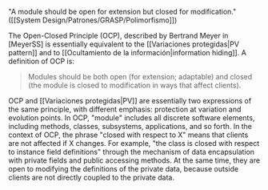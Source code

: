 "A module should be open for extension but closed for modification." ([[System Design/Patrones/GRASP/Polimorfismo]])

The Open-Closed Principle (OCP), described by Bertrand Meyer in \[MeyerSS\] is essentially equivalent to the [[Variaciones protegidas|PV pattern]] and to [[Ocultamiento de la información|information hiding]]. A definition of OCP is:
>Modules should be both open (for extension; adaptable) and closed (the module is closed to modification in ways that affect clients).

OCP and [[Variaciones protegidas|PV]] are essentially two expressions of the same principle, with different emphasis: protection at variation and evolution points. In OCP, "module" includes all discrete software elements, including methods, classes, subsystems, applications, and so forth. In the context of OCP, the phrase "closed with respect to X" means that clients are not affected if X changes. For example, "the class is closed with respect to instance field definitions" through the mechanism of data encapsulation with private fields and public accessing methods. At the same time, they are open to modifying the definitions of the private data, because outside clients are not directly coupled to the private data.